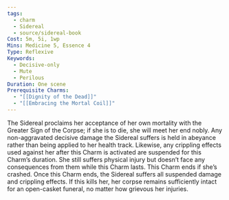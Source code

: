 ```yaml
---
tags:
  - charm
  - Sidereal
  - source/sidereal-book
Cost: 5m, 5i, 1wp
Mins: Medicine 5, Essence 4
Type: Reflexive
Keywords:
  - Decisive-only
  - Mute
  - Perilous
Duration: One scene
Prerequisite Charms:
  - "[[Dignity of the Dead]]"
  - "[[Embracing the Mortal Coil]]"
---
```

The Sidereal proclaims her acceptance of her own mortality with the Greater Sign of the Corpse; if she is to die, she will meet her end nobly. Any non-aggravated decisive damage the Sidereal suffers is held in abeyance rather than being applied to her health track. Likewise, any crippling effects used against her after this Charm is activated are suspended for this Charm’s duration. She still suffers physical injury but doesn’t face any consequences from them while this Charm lasts. This Charm ends if she’s crashed. Once this Charm ends, the Sidereal suffers all suspended damage and crippling effects. If this kills her, her corpse remains sufficiently intact for an open-casket funeral, no matter how grievous her injuries.
